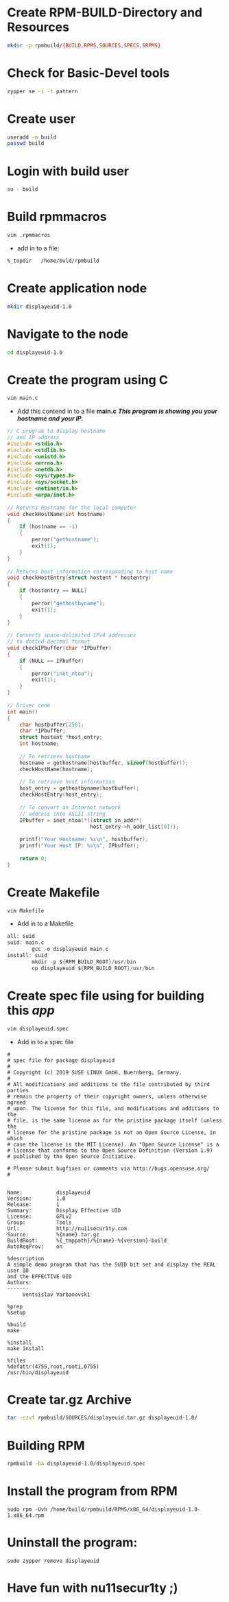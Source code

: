 # 
# Create RPM-BUILD-Directory and Resources 
```bash
mkdir -p rpmbuild/{BUILD,RPMS,SOURCES,SPECS,SRPMS}
```
# Check for Basic-Devel tools
```bash
zypper se -i -t pattern
```
# Create user
```bash
useradd -m build
passwd build
```
# Login with build user
```bash
su - build
```

# Build rpmmacros
```bash
vim .rpmmacros
```
- add in to a file:
```bash
%_topdir   /home/buld/rpmbuild
```
# Create application node
```bash
mkdir displayeuid-1.0
```
# Navigate to the node
```bash
cd displayeuid-1.0
```
# Create the program using C 
```bash
vim main.c
```
- Add this contend in to a file **main.c** ***This program is showing you your hostname and your IP.***
```C
// C program to display hostname 
// and IP address 
#include <stdio.h> 
#include <stdlib.h> 
#include <unistd.h> 
#include <errno.h> 
#include <netdb.h> 
#include <sys/types.h> 
#include <sys/socket.h> 
#include <netinet/in.h> 
#include <arpa/inet.h> 
  
// Returns hostname for the local computer 
void checkHostName(int hostname) 
{ 
    if (hostname == -1) 
    { 
        perror("gethostname"); 
        exit(1); 
    } 
} 
  
// Returns host information corresponding to host name 
void checkHostEntry(struct hostent * hostentry) 
{ 
    if (hostentry == NULL) 
    { 
        perror("gethostbyname"); 
        exit(1); 
    } 
} 
  
// Converts space-delimited IPv4 addresses 
// to dotted-decimal format 
void checkIPbuffer(char *IPbuffer) 
{ 
    if (NULL == IPbuffer) 
    { 
        perror("inet_ntoa"); 
        exit(1); 
    } 
} 
  
// Driver code 
int main() 
{ 
    char hostbuffer[256]; 
    char *IPbuffer; 
    struct hostent *host_entry; 
    int hostname; 
  
    // To retrieve hostname 
    hostname = gethostname(hostbuffer, sizeof(hostbuffer)); 
    checkHostName(hostname); 
  
    // To retrieve host information 
    host_entry = gethostbyname(hostbuffer); 
    checkHostEntry(host_entry); 
  
    // To convert an Internet network 
    // address into ASCII string 
    IPbuffer = inet_ntoa(*((struct in_addr*) 
                           host_entry->h_addr_list[0])); 
  
    printf("Your Hostname: %s\n", hostbuffer); 
    printf("Your Host IP: %s\n", IPbuffer); 
  
    return 0; 
} 
```
# Create Makefile
```bash
vim Makefile
```
- Add in to a Makefile
```C
all: suid
suid: main.c
        gcc -o displayeuid main.c
install: suid
        mkdir -p ${RPM_BUILD_ROOT}/usr/bin
        cp displayeuid ${RPM_BUILD_ROOT}/usr/bin
```
# Create spec file using for building this ***app***
```bash
vim displayeuid.spec
```
- Add in to a spec file
```
#
# spec file for package displayeuid
#
# Copyright (c) 2019 SUSE LINUX GmbH, Nuernberg, Germany.
#
# All modifications and additions to the file contributed by third parties
# remain the property of their copyright owners, unless otherwise agreed
# upon. The license for this file, and modifications and additions to the
# file, is the same license as for the pristine package itself (unless the
# license for the pristine package is not an Open Source License, in which
# case the license is the MIT License). An "Open Source License" is a
# license that conforms to the Open Source Definition (Version 1.9)
# published by the Open Source Initiative.

# Please submit bugfixes or comments via http://bugs.opensuse.org/
#


Name:           displayeuid
Version:        1.0 
Release:        1
Summary:        Display Effective UID
License:        GPLv2
Group:          Tools
Url:            http://nu11secur1ty.com
Source:         %{name}.tar.gz  
BuildRoot:      %{_tmppath}/%{name}-%{version}-build
AutoReqProv:    on

%description
A simple demo program that has the SUID bit set and display the REAL user ID
and the EFFECTIVE UID 
Authors:
-------
     Ventsislav Varbanovski

%prep
%setup

%build
make

%install
make install

%files
%defattr(4755,root,rooti,0755)
/usr/bin/displayeuid
```
# Create tar.gz Archive
```bash
tar -czvf rpmbuild/SOURCES/displayeuid.tar.gz displayeuid-1.0/
```
# Building RPM
```bash
rpmbuild -ba displayeuid-1.0/displayeuid.spec
```
# Install the program from RPM
```
sudo rpm -Uvh /home/build/rpmbuild/RPMS/x86_64/displayeuid-1.0-1.x86_64.rpm
```
# Uninstall the program:
```
sudo zypper remove displayeuid
```


# Have fun with nu11secur1ty ;)















